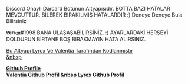 Discord Onaylı Darcard Botunun Altyapısıdır. BOTTA BAZI HATALAR MEVCUTTUR. BİLEREK BIRAKILMIŞ HATALARDIR :) Deneye Deneye Bula Bilirsiniz 

𝕷𝖞𝖗𝖔𝖝𝖓#1998 BANA ULAŞAŞABİLİRSİNİZ. :) AYARLARDAKİ HERŞEYİ DOLDURUN BİRTANE BOŞ BIRAKMAYIN HATA ALIRSINIZ.

<u> Bu Altyapı Lyrox Ve Valentia Tarafından Kodlanmıştır <u>	
&nbsp
  
  <b>	Github Profile <b>	
[Valentia Github Profil](https://github.com/valentias)
    &nbsp
[Lyrox Github Profil](https://github.com/Prwzrq)

